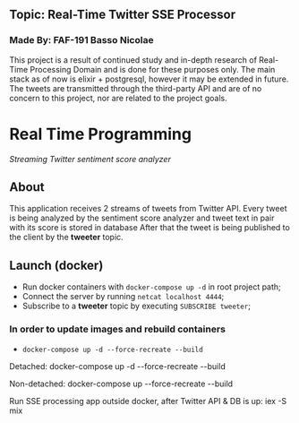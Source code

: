 ## Topic: Real-Time Twitter SSE Processor
### Made By: FAF-191 Basso Nicolae

This project is a result of continued study and in-depth research of Real-Time Processing Domain and is done for these purposes only. The main stack as of now is elixir + postgresql, however it may be extended in future. The tweets are transmitted through the third-party API and are of no concern to this project, nor are related to the project goals. 

# Real Time Programming 
_Streaming Twitter sentiment score analyzer_
## About
This application receives 2 streams of tweets from Twitter API. Every tweet is being analyzed by the sentiment score analyzer and tweet text in pair with its score is stored in database After that the tweet is being published to the client by the __tweeter__ topic.

## Launch (docker)
- Run docker containers with `docker-compose up -d` in root project path;
- Connect the server by running `netcat localhost 4444`;
- Subscribe to a __tweeter__ topic by executing `SUBSCRIBE tweeter`;
### In order to update images and rebuild containers
- `docker-compose up -d --force-recreate --build`

Detached:
docker-compose up -d --force-recreate --build

Non-detached:
docker-compose up --force-recreate --build

Run SSE processing app outside docker, after Twitter API & DB is up:
iex -S mix
